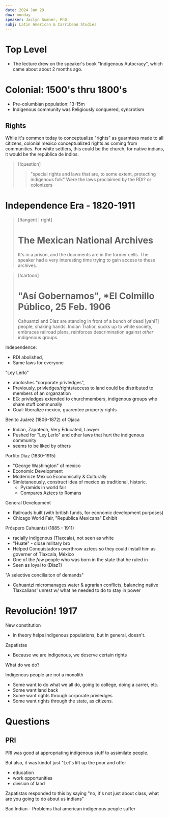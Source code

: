 ```yaml
---
date: 2024 Jan 29
dow: monday
speaker: Jaclyn Sumner, PhD.
subj: Latin American & Carribean Studies
---
```


# Top Level

- The lecture drew on the speaker's book "Indigenous Autocracy", which came about about 2 months ago.


# Colonial: 1500's thru 1800's

- Pre-columbian population: 13-15m 
- Indigenous community was Religiously conquered, syncrotism


## Rights

While it's common today to conceptualize "rights" as guarntees made to all citizens, colonial mexico conceptualized rights as coming from communities. For white settlers, this could be the church, for native indians, it would be the república de indios.

> [!question]
> > "special rights and laws that are, to some extent, protecting indigenous folk"
> Were the laws proclaimed by the RDI? or colonizers


# Independence Era - 1820-1911

> [!tangent | right]
> # The Mexican National Archives
> It's in a prison, and the documents are in the former cells. The speaker had a very interesting time trying to gain access to these archives.

> [!cartoon]
> # "Así Gobernamos", *El Colmillo Público, 25 Feb. 1906
> Cahuantzi and Díaz are standing in front of a bunch of dead [yahi?] people, shaking hands.
> Indian Tratior, sucks up to white society,  embraces railroad plans, reinforces descrimination against *other* indigenous groups.

Independence:
- RDI abolished, 
- Same laws for everyone

"Ley Lerlo"
- aboloshes "corporate privledges",
- Previously, privledges/rights/access to land could be distributed to members of an organzation
- EG: privledges extended to churchmembers, indigenous groups who share stuff communally
- Goal: liberalize mexico, guarentee property rights

Benito Juárez (1806-1872) of Ojaca
- Indian, Zapotech, Very Educated, Lawyer
- Pushed for "Ley Lerlo" and other laws that hurt the indigenous community
- seems to be liked by others

Porfito Díaz (1830-1915)
- "George Washington" of mexico
- Economic Development
- Modernize Mexico Economically & Culturally
- Simletaneously, construct idea of mexico as traditional, historic.
  - Pyramids in world fair
  - Compares Aztecs to Romans

General Development
- Railroads built (with british funds, for economic development purposes)
- Chicago World Fair, "República Mexicana" Exhibit

Próspero Cahuantzi (1885 - 1911)
- racially indigenous (Tlaxcala), not seen as white
- "Huate" - close military bro
- Helped Conquistadors overthrow aztecs so they could install him as governer of Tlaxcala, México
- One of the *few* people who was born in the state that he ruled in
- Seen as loyal to (Díaz?)

"A selective conciliaiton of demands"
- Cahuantzi micromanages water & agrarian conflicts, balancing native Tlaxcalians' unrest w/ what he needed to do to stay in power

# Revolución! 1917

New constitution
- in theory helps indigenous populations, but in general, doesn't.

Zapatistas
- Because we are indigenous, we deserve certain rights

What do we do?

Indigenous people are not a monolith
- Some want to do what we all do, going to college, doing a carrer, etc.
- Some want land back
- Some want rights through corporate privledges
- Some want rights through the state, as citizens.

# Questions

## PRI

PRI was good at appropriating indigenous stuff to assimilate people. 

But also, it was kindof just "Let's lift up the poor and offer 

- education
- work opportunities
- division of land

Zapatistas responded to this by saying "no, it's not just about class, what are you going to do about us indians"


Bad Indian - Problems that american indigenous people suffer


